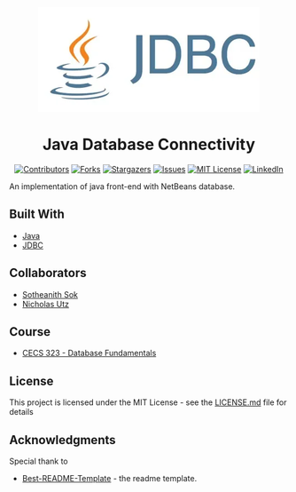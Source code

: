 <!-- Readme Start here -->

<!-- Load logo from readme/logo.jpg -->
<div align="center">
  <img src="readme/logo.jpg" alt="logo" />
</div>


<!-- Title -->
<h1 align="center" style="border: none">
Java Database Connectivity
</h1>


<!-- Shield IO - very nice icons -->
<div align="center">

[![Contributors][contributors_shield]][contributors_url]
[![Forks][forks_shield]][forks_url]
[![Stargazers][stars_shield]][stars_url]
[![Issues][issues_shield]][issues_url]
[![MIT License][license_shield]][license_url]
[![LinkedIn][linkedin_shield]][linkedin_url]

</div>


<!-- Description -->
An implementation of java front-end with NetBeans database.

<!-- Include your major tools and frameworks -->
## Built With
- [Java]
- [JDBC]


<!-- Collaborators information -->
## Collaborators
- [Sotheanith Sok]
- [Nicholas Utz]

## Course
- [CECS 323 - Database Fundamentals]


<!-- License -->
## License
This project is licensed under the MIT License - see the [LICENSE.md][license_url] file for details


<!-- Shoutout to other projects, plugin, or minor tools -->
## Acknowledgments
Special thank to
- [Best-README-Template] - the readme template.


<!-- References -->
<!-- Shield Icons-->
[contributors_shield]: https://img.shields.io/github/contributors/sotheanithsok/Menh-LLC.svg?style=for-the-badge
[forks_shield]: https://img.shields.io/github/forks/sotheanithsok/Menh-LLC.svg?style=for-the-badge
[stars_shield]: https://img.shields.io/github/stars/sotheanithsok/Menh-LLC.svg?style=for-the-badge
[issues_shield]: https://img.shields.io/github/issues/sotheanithsok/Menh-LLC.svg?style=for-the-badge
[license_shield]: https://img.shields.io/github/license/sotheanithsok/Menh-LLC.svg?style=for-the-badge
[linkedin_shield]: https://img.shields.io/badge/-LinkedIn-black.svg?style=for-the-badge&logo=linkedin&colorB=555

<!-- Shield URLs -->
[contributors_url]: https://github.com/sotheanithsok/Menh-LLC/graphs/contributors
[forks_url]: https://github.com/sotheanithsok/Menh-LLC/network/members
[stars_url]: https://github.com/sotheanithsok/Menh-LLC/stargazers
[issues_url]: https://github.com/sotheanithsok/Menh-LLC/issues
[license_url]: https://github.com/sotheanithsok/Menh-LLC/blob/master/LICENSE
[linkedin_url]: https://www.linkedin.com/in/sotheanith-sok-969ab0b3/

<!-- Other links -->
[Sotheanith Sok]: https://github.com/sotheanithsok
[Best-README-Template]: https://github.com/othneildrew/Best-README-Template

[Java]: https://www.oracle.com/java/technologies/javase/javase-jdk8-downloads.html
[JDBC]: https://docs.oracle.com/javase/tutorial/jdbc/basics/index.html



[Nicholas Utz]: https://github.com/utznicholas

[CECS 323 - Database Fundamentals]: http://catalog.csulb.edu/preview_course_nopop.php?catoid=5&coid=39988



